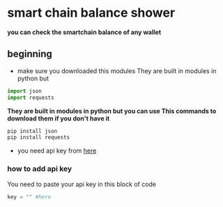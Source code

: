 # smart chain balance shower
**you can check the smartchain balance of any wallet** 
## beginning 
- make sure you downloaded this modules
They are built in modules in python but 
```Python
import json
import requests
```
**They are built in modules in python but you can use 
This commands to download them if you don't have it**

```bash 
pip install json
pip install requests 
```
- you need api key from [here](https://bscscan.com/)

### how to add api key

You need to paste your api key in this block of code
```Python
key = "" #here
```
